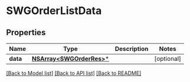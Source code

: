 # SWGOrderListData

## Properties
Name | Type | Description | Notes
------------ | ------------- | ------------- | -------------
**data** | [**NSArray&lt;SWGOrderRes&gt;***](SWGOrderRes.md) |  | [optional] 

[[Back to Model list]](../README.md#documentation-for-models) [[Back to API list]](../README.md#documentation-for-api-endpoints) [[Back to README]](../README.md)



